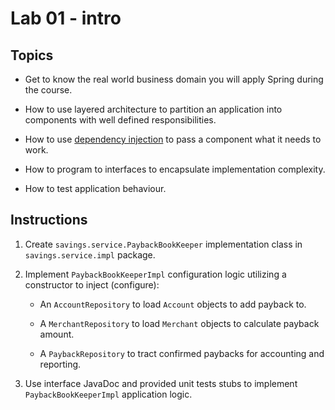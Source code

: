 Lab 01 - intro
==
Topics
--
* Get to know the real world business domain you will apply Spring during the course.

* How to use layered architecture to partition an application into components with well defined responsibilities.

* How to use [dependency injection][1] to pass a component what it needs to work.

* How to program to interfaces to encapsulate implementation complexity.

* How to test application behaviour.

Instructions
--
1. Create `savings.service.PaybackBookKeeper` implementation class in `savings.service.impl` package.

2. Implement `PaybackBookKeeperImpl` configuration logic utilizing a constructor to inject (configure):

    * An `AccountRepository` to load `Account` objects to add payback to.

    * A `MerchantRepository` to load `Merchant` objects to calculate payback amount.

    * A `PaybackRepository` to tract confirmed paybacks for accounting and reporting.

3. Use interface JavaDoc and provided unit tests stubs to implement `PaybackBookKeeperImpl` application logic.

 [1]: http://docs.spring.io/spring/docs/3.2.4.RELEASE/spring-framework-reference/html/beans.html#overview-dependency-injection
